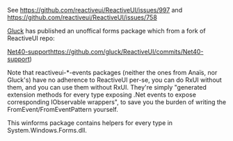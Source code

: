 See https://github.com/reactiveui/ReactiveUI/issues/997 and https://github.com/reactiveui/ReactiveUI/issues/758

[Gluck](https://github.com/gluck) has published an unoffical forms package which from a fork of ReactiveUI repo:

[Net40-support](https://github.com/gluck)https://github.com/gluck/ReactiveUI/commits/Net40-support)

Note that reactiveui-*-events packages (neither the ones from Anaïs, nor Gluck's) have no adherence to ReactiveUI per-se, you can do RxUI without them, and you can use them without RxUI. They're simply "generated extension methods for every type exposing .Net events to expose corresponding IObservable wrappers", to save you the burden of writing the FromEvent/FromEventPattern yourself.

This winforms package contains helpers for every type in System.Windows.Forms.dll.

